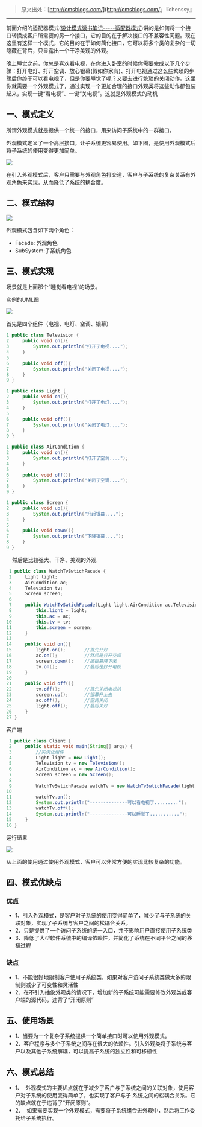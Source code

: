 > 原文出处：[http://cmsblogs.com/](http://cmsblogs.com/) 『chenssy』

----

前面介绍的适配器模式([设计模式读书笔记-----适配器模式](http://www.cnblogs.com/chenssy/p/3204504.html))讲的是如何将一个接口转换成客户所需要的另一个接口，它的目的在于解决接口的不兼容性问题。现在这里有这样一个模式，它的目的在于如何简化接口，它可以将多个类的复杂的一切隐藏在背后，只显露出一个干净美观的外观。

晚上睡觉之前，你总是喜欢看电视，在你进入卧室的时候你需要完成以下几个步骤：打开电灯、打开空调、放心银幕(假如你家有)、打开电视通过这么些繁琐的步骤后你终于可以看电视了，但是你要睡觉了呢？又要去进行繁琐的关闭动作。这里你就需要一个外观模式了，通过实现一个更加合理的接口外观类将这些动作都包装起来，实现一键“看电视”、一键“关电视”。这就是外观模式的动机

## 一、模式定义

所谓外观模式就是提供一个统一的接口，用来访问子系统中的一群接口。

外观模式定义了一个高层接口，让子系统更容易使用。如下图，是使用外观模式后将子系统的使用变得更加简单。

![](https://gitee.com/chenssy/blog-home/raw/master/image/sjms/23212746-270b9e2b5d304695b0d972f1657d2f03.jpg)

在引入外观模式后，客户只需要与外观角色打交道，客户与子系统的复杂关系有外观角色来实现，从而降低了系统的耦合度。

## 二、模式结构

![](https://gitee.com/chenssy/blog-home/raw/master/image/sjms/23212756-d528338abe674af7af8c8d1fe46b38ad.jpg)

外观模式包含如下两个角色：

- Facade: 外观角色
- SubSystem:子系统角色

## 三、模式实现

场景就是上面那个“睡觉看电视”的场景。

实例的UML图

![](https://gitee.com/chenssy/blog-home/raw/master/image/sjms/23212916-8a9d7242a6f04b1c8320f361b8335260.jpg)

首先是四个组件（电视、电灯、空调、银幕）

```java
1 public class Television {
2     public void on(){
3         System.out.println("打开了电视....");
4     }
5     
6     public void off(){
7         System.out.println("关闭了电视....");
8     }
9 }
```

```java
1 public class Light {
2     public void on(){
3         System.out.println("打开了电灯....");
4     }
5     
6     public void off(){
7         System.out.println("关闭了电灯....");
8     }
9 }
```

```java
1 public class AirCondition {
2     public void on(){
3         System.out.println("打开了空调....");
4     }
5     
6     public void off(){
7         System.out.println("关闭了空调....");
8     }
9 }
```

```java
1 public class Screen {
2     public void up(){
3         System.out.println("升起银幕....");
4     }
5     
6     public void down(){
7         System.out.println("下降银幕....");        
8     }
9 }
```

    然后是比较强大、干净、美观的外观

```java
 1 public class WatchTvSwtichFacade {
 2     Light light;
 3     AirCondition ac;
 4     Television tv;
 5     Screen screen;
 6     
 7     public WatchTvSwtichFacade(Light light,AirCondition ac,Television tv,Screen screen){
 8         this.light = light;
 9         this.ac = ac;
10         this.tv = tv;
11         this.screen = screen;
12     }
13     
14     public void on(){
15         light.on();       //首先开灯
16         ac.on();          //然后是打开空调
17         screen.down();    //把银幕降下来
18         tv.on();          //最后是打开电视
19     }
20     
21     public void off(){
22         tv.off();         //首先关闭电视机
23         screen.up();      //银幕升上去
24         ac.off();         //空调关闭
25         light.off();      //最后关灯
26     }
27 }
```

客户端

```java
 1 public class Client {
 2     public static void main(String[] args) {
 3         //实例化组件
 4         Light light = new Light();
 5         Television tv = new Television();
 6         AirCondition ac = new AirCondition();
 7         Screen screen = new Screen();
 8         
 9         WatchTvSwtichFacade watchTv = new WatchTvSwtichFacade(light, ac, tv, screen);
10         
11         watchTv.on();
12         System.out.println("--------------可以看电视了.........");
13         watchTv.off();
14         System.out.println("--------------可以睡觉了...........");
15     }
16 }
```

运行结果

![](https://gitee.com/chenssy/blog-home/raw/master/image/sjms/23213139-6cbee9b04ae849eaba37ddfafddddf03.jpg)

从上面的使用通过使用外观模式，客户可以非常方便的实现比较复杂的功能。

## 四、模式优缺点

### 优点

- 1、引入外观模式，是客户对子系统的使用变得简单了，减少了与子系统的关联对象，实现了子系统与客户之间的松耦合关系。
- 2、只是提供了一个访问子系统的统一入口，并不影响用户直接使用子系统类
- 3、降低了大型软件系统中的编译依赖性，并简化了系统在不同平台之间的移植过程

### 缺点

- 1、不能很好地限制客户使用子系统类，如果对客户访问子系统类做太多的限制则减少了可变性和灵活性
- 2、在不引入抽象外观类的情况下，增加新的子系统可能需要修改外观类或客户端的源代码，违背了“开闭原则”

## 五、使用场景

- 1、当要为一个复杂子系统提供一个简单接口时可以使用外观模式。
- 2、客户程序与多个子系统之间存在很大的依赖性。引入外观类将子系统与客户以及其他子系统解耦，可以提高子系统的独立性和可移植性

## 六、模式总结

- 1、  外观模式的主要优点就在于减少了客户与子系统之间的关联对象，使用客户对子系统的使用变得简单了，也实现了客户与子
系统之间的松耦合关系。它的缺点就在于违背了“开闭原则”。
- 2、  如果需要实现一个外观模式，需要将子系统组合进外观中，然后将工作委托给子系统执行。
